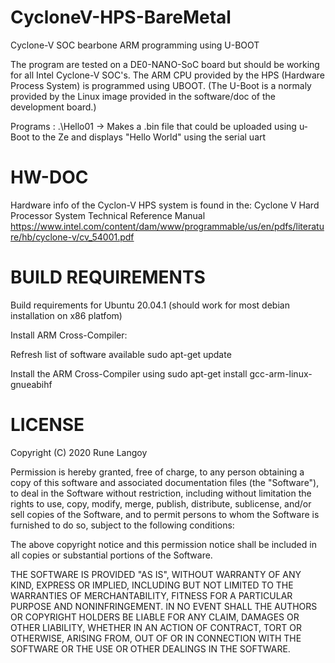 # CycloneV-HPS-BareMetal
Cyclone-V SOC bearbone ARM programming using U-BOOT

The program are tested on a DE0-NANO-SoC board but should be working for all Intel Cyclone-V SOC's.
The ARM CPU provided by the HPS (Hardware Process System) is programmed using UBOOT.
(The U-Boot is a normaly provided by the Linux image provided in the software/doc of the development board.) 

Programs :
.\Hello01 ->  Makes a .bin file that could be uploaded using u-Boot 
               to the Ze and displays "Hello World" using the serial uart


HW-DOC
=======
Hardware info of the Cyclon-V HPS system is found in the:
	Cyclone V Hard Processor System
	Technical Reference Manual
https://www.intel.com/content/dam/www/programmable/us/en/pdfs/literature/hb/cyclone-v/cv_54001.pdf


BUILD REQUIREMENTS
===================

Build requirements for Ubuntu 20.04.1 (should work for most debian
installation on x86 platfom)

Install ARM Cross-Compiler:

   Refresh list of software available
      sudo apt-get update

   Install the ARM Cross-Compiler using 
      sudo apt-get install gcc-arm-linux-gnueabihf


LICENSE
==========

Copyright (C) 2020  Rune Langoy

Permission is hereby granted, free of charge, to any person obtaining a copy
of this software and associated documentation files (the "Software"), to
deal in the Software without restriction, including without limitation the
rights to use, copy, modify, merge, publish, distribute, sublicense, and/or
sell copies of the Software, and to permit persons to whom the Software is
furnished to do so, subject to the following conditions:

The above copyright notice and this permission notice shall be included in
all copies or substantial portions of the Software.

THE SOFTWARE IS PROVIDED "AS IS", WITHOUT WARRANTY OF ANY KIND, EXPRESS OR
IMPLIED, INCLUDING BUT NOT LIMITED TO THE WARRANTIES OF MERCHANTABILITY,
FITNESS FOR A PARTICULAR PURPOSE AND NONINFRINGEMENT. IN NO EVENT SHALL THE
AUTHORS OR COPYRIGHT HOLDERS BE LIABLE FOR ANY CLAIM, DAMAGES OR OTHER
LIABILITY, WHETHER IN AN ACTION OF CONTRACT, TORT OR OTHERWISE, ARISING
FROM, OUT OF OR IN CONNECTION WITH THE SOFTWARE OR THE USE OR OTHER DEALINGS
IN THE SOFTWARE.
